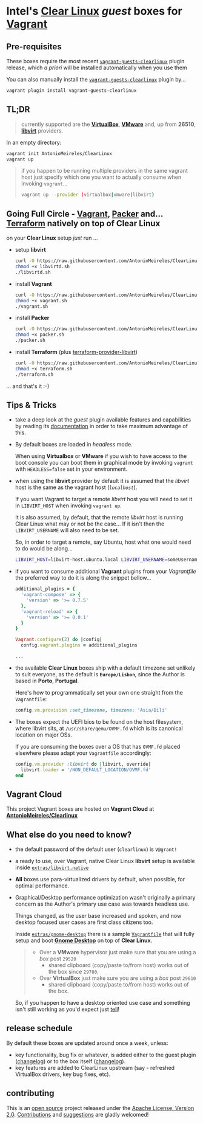 # Intel's [Clear Linux](https://clearlinux.org/about) _guest_ boxes for [Vagrant](http://www.vagrantup.com/)

## Pre-requisites

These boxes require the most recent
[`vagrant-guests-clearlinux`](https://github.com/AntonioMeireles/vagrant-guests-clearlinux) plugin release, which *a priori* will be installed automatically when you use them

You can also manually install the [`vagrant-guests-clearlinux`](https://github.com/AntonioMeireles/vagrant-guests-clearlinux) plugin by...

```bash
vagrant plugin install vagrant-guests-clearlinux
```

## TL;DR

> currently supported are the **[VirtualBox](https://www.vagrantup.com/docs/virtualbox/)**,
> **[VMware](https://www.vagrantup.com/docs/vmware/)** and, up from **26510**,
> **[libvirt](https://github.com/vagrant-libvirt/vagrant-libvirt)** providers.

In an empty directory:

```bash
vagrant init AntonioMeireles/ClearLinux
vagrant up
```

> if you happen to be running multiple providers in the same vagrant host just specify which
> one you want to actually consume when invoking `vagrant`...
>
> ```bash
> vagrant up --provider (virtualbox|vmware|libvirt)
> ```

## Going Full Circle - [Vagrant](http://www.vagrantup.com/), [Packer](https://www.packer.io) and... [Terraform](https://www.terraform.io) natively on top of Clear Linux

on your **Clear Linux** setup _just_ run ...

- setup **libvirt**

  ```bash
  curl -O https://raw.githubusercontent.com/AntonioMeireles/ClearLinux-packer/master/extras/clearlinux/setup/libvirtd.sh
  chmod +x libvirtd.sh
  ./libvirtd.sh
  ```

- install **Vagrant**

  ```bash
  curl -O https://raw.githubusercontent.com/AntonioMeireles/ClearLinux-packer/master/extras/clearlinux/setup/vagrant.sh
  chmod +x vagrant.sh
  ./vagrant.sh
  ```

- install **Packer**

  ```bash
  curl -O https://raw.githubusercontent.com/AntonioMeireles/ClearLinux-packer/master/extras/clearlinux/setup/packer.sh
  chmod +x packer.sh
  ./packer.sh
  ```

- install **Terraform** (plus [terraform-provider-libvirt](https://github.com/dmacvicar/terraform-provider-libvirt))

  ```bash
  curl -O https://raw.githubusercontent.com/AntonioMeireles/ClearLinux-packer/master/extras/clearlinux/setup/terraform.sh
  chmod +x terraform.sh
  ./terraform.sh
  ```

... and that's it :-)

## Tips & Tricks

- take a deep look at the *guest* plugin available features and capabilities by reading its
  [documentation](https://github.com/AntonioMeireles/vagrant-guests-clearlinux/blob/master/README.md)
  in order to take maximum advantage of this.

- By default boxes are loaded in _headless_ mode.

  When using **Virtualbox** or **VMware** if you wish to have access to the boot console you can boot them
  in graphical mode by invoking `vagrant` with `HEADLESS=false` set in your environment.
- when using the **libvirt** provider by default it is assumed that the *libvirt* host is the same as
  the vagrant host (*`localhost`*).

  If you want Vagrant to target a remote *libvirt* host you will need to set it in `LIBVIRT_HOST`
  when invoking `vagrant up`.

  It is also assumed, by default, that the remote *libvirt* host is running Clear Linux what may or
  not be the case... If it isn't then the `LIBVIRT_USERNAME` will also need to be set.

  So, in order to target a remote, say Ubuntu, host what one would need to do would be along...

  ```bash
  LIBVIRT_HOST=libvirt-host.ubuntu.local LIBVIRT_USERNAME=someUsername vagrant up --provider=libvirt
  ```

- if you want to consume additional **Vagrant** plugins from your *Vagrantfile* the preferred way to
   do it is along the snippet bellow...

  ```ruby
  additional_plugins = {
    'vagrant-compose' => {
      'version' => '>= 0.7.5'
    },
    'vagrant-reload' => {
      'version' => '>= 0.0.1'
    }
  }

  Vagrant.configure(2) do |config|
    config.vagrant.plugins = additional_plugins

  ...
  ```

- the available **Clear Linux** boxes ship with a default timezone set unlikely to suit everyone,
  as the default is **`Europe/Lisbon`**, since the Author is based in **Porto**, **Portugal**.

  Here's how to programmatically set your own one straight from the `Vagrantfile`:

  ```ruby
  config.vm.provision :set_timezone, timezone: 'Asia/Dili'
  ```

- The boxes expect the UEFI bios to be found on the host filesystem, where libvirt sits, at
  `/usr/share/qemu/OVMF.fd` which is its canonical location on major OSs.

  If you are consuming the boxes over a OS that has `OVMF.fd` placed elsewhere please adapt your
  `Vagrantfile` accordingly:

  ```ruby
  config.vm.provider :libvirt do |libvirt, override|
    libvirt.loader = '/NON_DEFAULT_LOCATION/OVMF.fd'
  end
  ```

## Vagrant Cloud

This project Vagrant boxes are hosted on **Vagrant Cloud** at
**[AntonioMeireles/Clearlinux](https://app.vagrantup.com/AntonioMeireles/boxes/ClearLinux)**

## What else do you need to know?

- the default password of the default user (`clearlinux`) is `V@grant!`
- a ready to use, over Vagrant, native Clear Linux **libvirt** setup is available inside
  [`extras/libvirt.native`](./extras/libvirt.native/)
- **All** boxes use para-virtualized drivers by default, when possible, for optimal performance.
- Graphical/Desktop performance optimization wasn't originally a primary concern as the Author's
  primary use case was towards headless use.

  Things changed, as the user base increased and spoken, and now desktop focused user cases are
  first class citizens too.

  Inside [`extras/gnome-desktop`](./extras/gnome-desktop/) there is a sample
  [`Vagrantfile`](./extras/gnome-desktop/Vagrantfile) that will fully setup and boot
  **[Gnome Desktop](https://www.gnome.org)** on top of **Clear Linux**.
  > - Over a **VMware** hypervisor just make sure that you are using a *box* post `29520`
  >   - shared clipboard (copy/paste to/from host) works out of the box since `29780`.
  > - Over **VirtualBox** just make sure you are using a *box* post `29610`
  >   - shared clipboard (copy/paste to/from host) works out of the box.

  So, if you happen to have a desktop oriented use case and something isn't still working as you'd
  expect just [tell](https://github.com/AntonioMeireles/ClearLinux-packer/issues)!

## release schedule

By default these boxes are updated around once a week, unless:

- key functionality, bug fix or whatever, is added either to the guest plugin
  ([changelog](https://github.com/AntonioMeireles/vagrant-guests-clearlinux/commits/master)) or to
  the box itself ([changelog](https://github.com/AntonioMeireles/ClearLinux-packer/commits/master)).
- key features are added to ClearLinux upstream (say - refreshed VirtualBox drivers, key bug fixes, etc).

## contributing

This is an [open source](http://opensource.org/osd) project released under
the [Apache License, Version 2.0](http://opensource.org/licenses/Apache-2.0).
[Contributions](https://github.com/AntonioMeireles/ClearLinux-packer/pulls) and [suggestions](https://github.com/AntonioMeireles/ClearLinux-packer/issues) are gladly welcomed!

